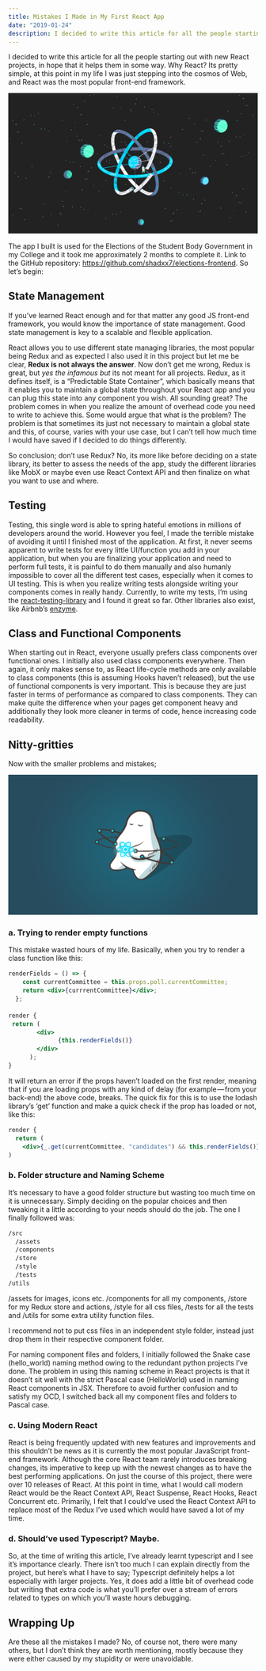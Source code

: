 ```yaml
---
title: Mistakes I Made in My First React App
date: "2019-01-24"
description: I decided to write this article for all the people starting out with new React projects, in hope that it helps them in some way.
---
```


I decided to write this article for all the people starting out with new React projects, in hope that it helps them in some way.
Why React? Its pretty simple, at this point in my life I was just stepping into the cosmos of Web, and React was the most popular front-end framework.

![1](./react-cosmos.jpg)

The app I built is used for the Elections of the Student Body Government in my College and it took me approximately 2 months to complete it. Link to the GitHub repository: https://github.com/shadxx7/elections-frontend. So let’s begin:

## State Management

If you’ve learned React enough and for that matter any good JS front-end framework, you would know the importance of state management. Good state management is key to a scalable and flexible application.

React allows you to use different state managing libraries, the most popular being Redux and as expected I also used it in this project but let me be clear, **Redux is not always the answer**. Now don’t get me wrong, Redux is great, but _yes the infamous but_ its not meant for all projects. Redux, as it defines itself, is a “Predictable State Container”, which basically means that it enables you to maintain a global state throughout your React app and you can plug this state into any component you wish. All sounding great? The problem comes in when you realize the amount of overhead code you need to write to achieve this. Some would argue that what is the problem? The problem is that sometimes its just not necessary to maintain a global state and this, of course, varies with your use case, but I can’t tell how much time I would have saved if I decided to do things differently.

So conclusion; don’t use Redux? No, its more like before deciding on a state library, its better to assess the needs of the app, study the different libraries like MobX or maybe even use React Context API and then finalize on what you want to use and where.

## Testing

Testing, this single word is able to spring hateful emotions in millions of developers around the world. However you feel, I made the terrible mistake of avoiding it until I finished most of the application. At first, it never seems apparent to write tests for every little UI/function you add in your application, but when you are finalizing your application and need to perform full tests, it is painful to do them manually and also humanly impossible to cover all the different test cases, especially when it comes to UI testing. This is when you realize writing tests alongside writing your components comes in really handy. Currently, to write my tests, I’m using the [react-testing-library](https://testing-library.com/docs/react-testing-library/intro) and I found it great so far. Other libraries also exist, like Airbnb’s [enzyme](https://airbnb.io/enzyme/).

## Class and Functional Components

When starting out in React, everyone usually prefers class components over functional ones. I
initially also used class components everywhere. Then again, it only makes sense to, as React
life-cycle methods are only available to class components (this is assuming Hooks haven’t released),
but the use of functional components is very important. This is because they are just faster in terms
of performance as compared to class components. They can make quite the difference when your pages
get component heavy and additionally they look more cleaner in terms of code, hence increasing code
readability.

## Nitty-gritties

Now with the smaller problems and mistakes;

![2](./react-hold.png)

### a. Trying to render empty functions

This mistake wasted hours of my life. Basically, when you try to render a class function like this:

```jsx
renderFields = () => {
    const currentCommittee = this.props.poll.currentCommittee;
    return <div>{currrentCommittee}</div>;
  };

render {
 return (
        <div>
              {this.renderFields()}
        </div>
      );
}
```

It will return an error if the props haven’t loaded on the first render, meaning that if you are loading props with any kind of delay (for example — from your back-end) the above code, breaks. The quick fix for this is to use the lodash library’s ‘get’ function and make a quick check if the prop has loaded or not, like this:

```jsx
render {
  return (
    <div>{_.get(currentCommittee, "candidates") && this.renderFields()}</div>
)
```

### b. Folder structure and Naming Scheme

It’s necessary to have a good folder structure but wasting too much time on it is unnecessary. Simply deciding on the popular choices and then tweaking it a little according to your needs should do the job. The one I finally followed was:

```txt
/src
  /assets
  /components
  /store
  /style
  /tests
/utils
```

/assets for images, icons etc. /components for all my components, /store for my Redux store and actions, /style for all css files, /tests for all the tests and /utils for some extra utility function files.

I recommend not to put css files in an independent style folder, instead just drop them in their respective component folder.

For naming component files and folders, I initially followed the Snake case (hello_world) naming method owing to the redundant python projects I’ve done. The problem in using this naming scheme in React projects is that it doesn’t sit well with the strict Pascal case (HelloWorld) used in naming React components in JSX. Therefore to avoid further confusion and to satisfy my OCD, I switched back all my component files and folders to Pascal case.

### c. Using Modern React

React is being frequently updated with new features and improvements and this shouldn’t be news as it is currently the most popular JavaScript front-end framework. Although the core React team rarely introduces breaking changes, its imperative to keep up with the newest changes as to have the best performing applications. On just the course of this project, there were over 10 releases of React. At this point in time, what I would call modern React would be the React Context API, React Suspense, React Hooks, React Concurrent etc. Primarily, I felt that I could’ve used the React Context API to replace most of the Redux I’ve used which would have saved a lot of my time.

### d. Should’ve used Typescript? Maybe.

So, at the time of writing this article, I’ve already learnt typescript and I see it’s importance clearly. There isn’t too much I can explain directly from the project, but here’s what I have to say; Typescript definitely helps a lot especially with larger projects. Yes, it does add a little bit of overhead code but writing that extra code is what you’ll prefer over a stream of errors related to types on which you’ll waste hours debugging.

## Wrapping Up

Are these all the mistakes I made? No, of course not, there were many others, but I don’t think they are worth mentioning, mostly because they were either caused by my stupidity or were unavoidable.
